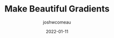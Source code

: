 ---
author: joshwcomeau
date: 2022-01-11
draft: true
tags:
  - css
  - gradients
target_url: https://www.joshwcomeau.com/css/make-beautiful-gradients/
title: Make Beautiful Gradients
---